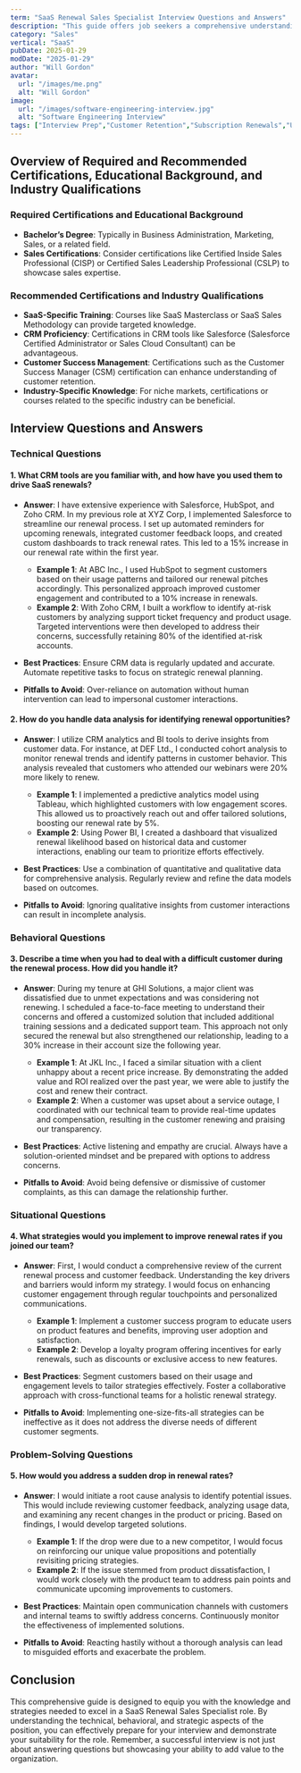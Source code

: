 ```yaml
---
term: "SaaS Renewal Sales Specialist Interview Questions and Answers"
description: "This guide offers job seekers a comprehensive understanding of the SaaS Renewal Sales Specialist role by providing key interview questions and expertly crafted answers. Learn how to effectively communicate your skills in customer retention, negotiation, and relationship management. Gain insights into industry-specific scenarios, problem-solving strategies, and techniques to demonstrate value and drive subscription renewals. Prepare confidently to showcase your expertise and secure your desired position."
category: "Sales"
vertical: "SaaS"
pubDate: 2025-01-29
modDate: "2025-01-29"
author: "Will Gordon"
avatar: 
  url: "/images/me.png"
  alt: "Will Gordon"
image:
  url: "/images/software-engineering-interview.jpg"
  alt: "Software Engineering Interview"
tags: ["Interview Prep","Customer Retention","Subscription Renewals","Upselling"]
---
```


## Overview of Required and Recommended Certifications, Educational Background, and Industry Qualifications

### Required Certifications and Educational Background
- **Bachelor’s Degree**: Typically in Business Administration, Marketing, Sales, or a related field.
- **Sales Certifications**: Consider certifications like Certified Inside Sales Professional (CISP) or Certified Sales Leadership Professional (CSLP) to showcase sales expertise.

### Recommended Certifications and Industry Qualifications
- **SaaS-Specific Training**: Courses like SaaS Masterclass or SaaS Sales Methodology can provide targeted knowledge.
- **CRM Proficiency**: Certifications in CRM tools like Salesforce (Salesforce Certified Administrator or Sales Cloud Consultant) can be advantageous.
- **Customer Success Management**: Certifications such as the Customer Success Manager (CSM) certification can enhance understanding of customer retention.
- **Industry-Specific Knowledge**: For niche markets, certifications or courses related to the specific industry can be beneficial.

## Interview Questions and Answers

### Technical Questions

#### 1. What CRM tools are you familiar with, and how have you used them to drive SaaS renewals?

- **Answer**: 
  I have extensive experience with Salesforce, HubSpot, and Zoho CRM. In my previous role at XYZ Corp, I implemented Salesforce to streamline our renewal process. I set up automated reminders for upcoming renewals, integrated customer feedback loops, and created custom dashboards to track renewal rates. This led to a 15% increase in our renewal rate within the first year.

  - **Example 1**: At ABC Inc., I used HubSpot to segment customers based on their usage patterns and tailored our renewal pitches accordingly. This personalized approach improved customer engagement and contributed to a 10% increase in renewals.
  - **Example 2**: With Zoho CRM, I built a workflow to identify at-risk customers by analyzing support ticket frequency and product usage. Targeted interventions were then developed to address their concerns, successfully retaining 80% of the identified at-risk accounts.

- **Best Practices**: Ensure CRM data is regularly updated and accurate. Automate repetitive tasks to focus on strategic renewal planning.
- **Pitfalls to Avoid**: Over-reliance on automation without human intervention can lead to impersonal customer interactions.

#### 2. How do you handle data analysis for identifying renewal opportunities?

- **Answer**: 
  I utilize CRM analytics and BI tools to derive insights from customer data. For instance, at DEF Ltd., I conducted cohort analysis to monitor renewal trends and identify patterns in customer behavior. This analysis revealed that customers who attended our webinars were 20% more likely to renew.

  - **Example 1**: I implemented a predictive analytics model using Tableau, which highlighted customers with low engagement scores. This allowed us to proactively reach out and offer tailored solutions, boosting our renewal rate by 5%.
  - **Example 2**: Using Power BI, I created a dashboard that visualized renewal likelihood based on historical data and customer interactions, enabling our team to prioritize efforts effectively.

- **Best Practices**: Use a combination of quantitative and qualitative data for comprehensive analysis. Regularly review and refine the data models based on outcomes.
- **Pitfalls to Avoid**: Ignoring qualitative insights from customer interactions can result in incomplete analysis.

### Behavioral Questions

#### 3. Describe a time when you had to deal with a difficult customer during the renewal process. How did you handle it?

- **Answer**: 
  During my tenure at GHI Solutions, a major client was dissatisfied due to unmet expectations and was considering not renewing. I scheduled a face-to-face meeting to understand their concerns and offered a customized solution that included additional training sessions and a dedicated support team. This approach not only secured the renewal but also strengthened our relationship, leading to a 30% increase in their account size the following year.

  - **Example 1**: At JKL Inc., I faced a similar situation with a client unhappy about a recent price increase. By demonstrating the added value and ROI realized over the past year, we were able to justify the cost and renew their contract.
  - **Example 2**: When a customer was upset about a service outage, I coordinated with our technical team to provide real-time updates and compensation, resulting in the customer renewing and praising our transparency.

- **Best Practices**: Active listening and empathy are crucial. Always have a solution-oriented mindset and be prepared with options to address concerns.
- **Pitfalls to Avoid**: Avoid being defensive or dismissive of customer complaints, as this can damage the relationship further.

### Situational Questions

#### 4. What strategies would you implement to improve renewal rates if you joined our team?

- **Answer**: 
  First, I would conduct a comprehensive review of the current renewal process and customer feedback. Understanding the key drivers and barriers would inform my strategy. I would focus on enhancing customer engagement through regular touchpoints and personalized communications.

  - **Example 1**: Implement a customer success program to educate users on product features and benefits, improving user adoption and satisfaction.
  - **Example 2**: Develop a loyalty program offering incentives for early renewals, such as discounts or exclusive access to new features.

- **Best Practices**: Segment customers based on their usage and engagement levels to tailor strategies effectively. Foster a collaborative approach with cross-functional teams for a holistic renewal strategy.
- **Pitfalls to Avoid**: Implementing one-size-fits-all strategies can be ineffective as it does not address the diverse needs of different customer segments.

### Problem-Solving Questions

#### 5. How would you address a sudden drop in renewal rates?

- **Answer**: 
  I would initiate a root cause analysis to identify potential issues. This would include reviewing customer feedback, analyzing usage data, and examining any recent changes in the product or pricing. Based on findings, I would develop targeted solutions.

  - **Example 1**: If the drop were due to a new competitor, I would focus on reinforcing our unique value propositions and potentially revisiting pricing strategies.
  - **Example 2**: If the issue stemmed from product dissatisfaction, I would work closely with the product team to address pain points and communicate upcoming improvements to customers.

- **Best Practices**: Maintain open communication channels with customers and internal teams to swiftly address concerns. Continuously monitor the effectiveness of implemented solutions.
- **Pitfalls to Avoid**: Reacting hastily without a thorough analysis can lead to misguided efforts and exacerbate the problem.

## Conclusion

This comprehensive guide is designed to equip you with the knowledge and strategies needed to excel in a SaaS Renewal Sales Specialist role. By understanding the technical, behavioral, and strategic aspects of the position, you can effectively prepare for your interview and demonstrate your suitability for the role. Remember, a successful interview is not just about answering questions but showcasing your ability to add value to the organization.